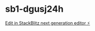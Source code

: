 # sb1-dgusj24h

[Edit in StackBlitz next generation editor ⚡️](https://stackblitz.com/~/github.com/navdpkaur/sb1-dgusj24h)